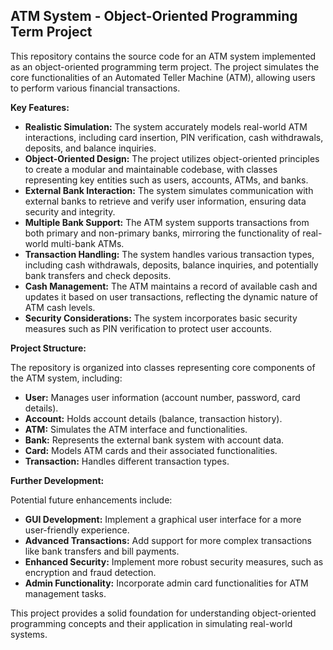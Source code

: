 ## ATM System - Object-Oriented Programming Term Project

This repository contains the source code for an ATM system implemented as an object-oriented programming term project. The project simulates the core functionalities of an Automated Teller Machine (ATM), allowing users to perform various financial transactions.

**Key Features:**

* **Realistic Simulation:**  The system accurately models real-world ATM interactions, including card insertion, PIN verification, cash withdrawals, deposits, and balance inquiries.
* **Object-Oriented Design:** The project utilizes object-oriented principles to create a modular and maintainable codebase, with classes representing key entities such as users, accounts, ATMs, and banks.
* **External Bank Interaction:** The system simulates communication with external banks to retrieve and verify user information, ensuring data security and integrity.
* **Multiple Bank Support:**  The ATM system supports transactions from both primary and non-primary banks, mirroring the functionality of real-world multi-bank ATMs.
* **Transaction Handling:** The system handles various transaction types, including cash withdrawals, deposits, balance inquiries, and potentially bank transfers and check deposits.
* **Cash Management:** The ATM maintains a record of available cash and updates it based on user transactions, reflecting the dynamic nature of ATM cash levels.
* **Security Considerations:** The system incorporates basic security measures such as PIN verification to protect user accounts.

**Project Structure:**

The repository is organized into classes representing core components of the ATM system, including:

* **User:**  Manages user information (account number, password, card details).
* **Account:** Holds account details (balance, transaction history).
* **ATM:**  Simulates the ATM interface and functionalities.
* **Bank:** Represents the external bank system with account data.
* **Card:**  Models ATM cards and their associated functionalities.
* **Transaction:**  Handles different transaction types.

**Further Development:**

Potential future enhancements include:

* **GUI Development:** Implement a graphical user interface for a more user-friendly experience.
* **Advanced Transactions:** Add support for more complex transactions like bank transfers and bill payments.
* **Enhanced Security:** Implement more robust security measures, such as encryption and fraud detection.
* **Admin Functionality:**  Incorporate admin card functionalities for ATM management tasks.

This project provides a solid foundation for understanding object-oriented programming concepts and their application in simulating real-world systems.
